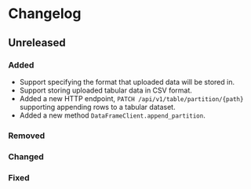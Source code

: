 <!-- Add the recent changes in the code under the relevant category.
Write the date in place of the "Unreleased" in the case a new version is released. -->

# Changelog

## Unreleased

### Added

* Support specifying the format that uploaded data will be stored in.
* Support storing uploaded tabular data in CSV format.
* Added a new HTTP endpoint, `PATCH /api/v1/table/partition/{path}`
  supporting appending rows to a tabular dataset.
* Added a new method `DataFrameClient.append_partition`.

### Removed

### Changed

### Fixed
